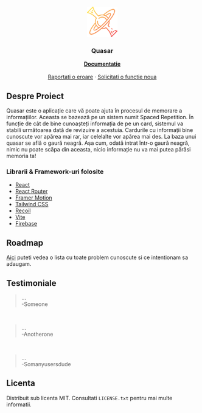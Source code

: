 <br />
<div align="center">
  <a href="https://github.com/CalcoDev/Quasar">
    <img src="src/assets/logo.png" alt="Logo" width="80" height="80">
  </a>

  <h3 align="center">Quasar</h3>

  <p align="center">
    <a href="https://github.com/CalcoDev/Quasar"><strong>Documentatie</strong></a>
    <br />
    <br />
    <a href="https://github.com/CalcoDev/Quasar/issues">Raportati o eroare</a>
    ·
    <a href="https://github.com/CalcoDev/Quasar/issues">Solicitati o functie noua</a>
  </p>
</div>

## Despre Proiect

Quasar este o aplicație care vă poate ajuta în procesul de memorare a informațiilor. Aceasta se bazează pe un sistem numit Spaced Repetition. În funcție de cât de bine cunoașteți informația de pe un card, sistemul va stabili următoarea dată de revizuire a acestuia. Cardurile cu informații bine cunoscute vor apărea mai rar, iar celelalte vor apărea mai des.
La baza unui quasar se află o gaură neagră. Așa cum, odată intrat într-o gaură neagră, nimic nu poate scăpa din aceasta, nicio informație nu va mai putea părăsi memoria ta!

### Librarii & Framework-uri folosite
* [React](https://reactjs.org/)
* [React Router](https://v5.reactrouter.com/web/guides/quick-start)
* [Framer Motion](https://www.framer.com/motion/)
* [Tailwind CSS](https://tailwindcss.com/)
* [Recoil](https://recoiljs.org/)
* [Vite](https://vitejs.dev/)
* [Firebase](https://firebase.google.com/)

## Roadmap

[Aici](https://github.com/CalcoDev/Quasar/issues) puteti vedea o lista cu toate problem cunoscute si ce intentionam sa adaugam.

## Testimoniale

> ... <br/> -Someone

<br />

> ... <br /> -Anotherone

<br />

> ... <br /> -Somanyusersdude

## Licenta
Distribuit sub licenta MIT. Consultati `LICENSE.txt` pentru mai multe informatii.